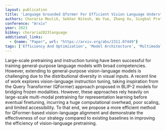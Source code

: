 ```yaml
---
layout: publication
title: 'Language Grounded Qformer For Efficient Vision Language Understanding'
authors: Choraria Moulik, Sekhar Nitesh, Wu Yue, Zhang Xu, Singhal Prateek, Varshney Lav R.
conference: "Arxiv"
year: 2023
bibkey: choraria2023language
additional_links:
  - {name: "Paper", url: "https://arxiv.org/abs/2311.07449"}
tags: ['Efficiency And Optimization', 'Model Architecture', 'Multimodal Models', 'Pretraining Methods', 'Training Techniques', 'Transformer']
---
```

Large-scale pretraining and instruction tuning have been successful for training general-purpose language models with broad competencies. However, extending to general-purpose vision-language models is challenging due to the distributional diversity in visual inputs. A recent line of work explores vision-language instruction tuning, taking inspiration from the Query Transformer (QFormer) approach proposed in BLIP-2 models for bridging frozen modalities. However, these approaches rely heavily on large-scale multi-modal pretraining for representation learning before eventual finetuning, incurring a huge computational overhead, poor scaling, and limited accessibility. To that end, we propose a more efficient method for QFormer-based vision-language alignment and demonstrate the effectiveness of our strategy compared to existing baselines in improving the efficiency of vision-language pretraining.
